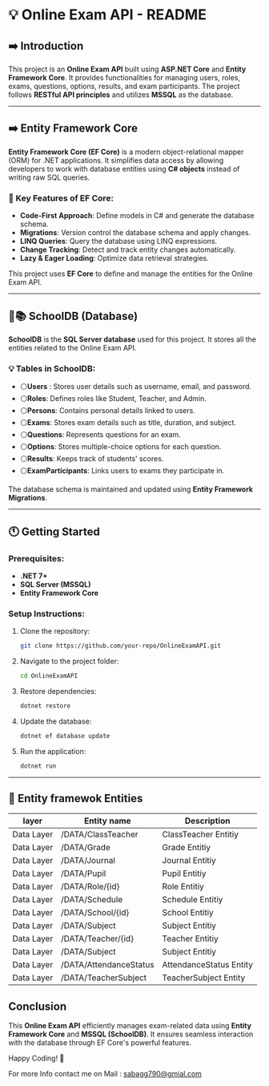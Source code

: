 # 💡 Online Exam API - README

## ➡️ Introduction
This project is an **Online Exam API** built using **ASP.NET Core** and **Entity Framework Core**. It provides functionalities for managing users, roles, exams, questions, options, results, and exam participants. The project follows **RESTful API principles** and utilizes **MSSQL** as the database.

---

## ➡️ Entity Framework Core
**Entity Framework Core (EF Core)** is a modern object-relational mapper (ORM) for .NET applications. It simplifies data access by allowing developers to work with database entities using **C# objects** instead of writing raw SQL queries.

### 🔑 Key Features of EF Core:
- **Code-First Approach**: Define models in C# and generate the database schema.
- **Migrations**: Version control the database schema and apply changes.
- **LINQ Queries**: Query the database using LINQ expressions.
- **Change Tracking**: Detect and track entity changes automatically.
- **Lazy & Eager Loading**: Optimize data retrieval strategies.

This project uses **EF Core** to define and manage the entities for the Online Exam API.

---

## 🏫📚 SchoolDB (Database)
**SchoolDB** is the **SQL Server database** used for this project. It stores all the entities related to the Online Exam API.

### 💡 Tables in SchoolDB:
- ⚪**Users** : Stores user details such as username, email, and password.
- ⚪**Roles**: Defines roles like Student, Teacher, and Admin.
- ⚪**Persons**: Contains personal details linked to users.
- ⚪**Exams**: Stores exam details such as title, duration, and subject.
- ⚪**Questions**: Represents questions for an exam.
- ⚪**Options**: Stores multiple-choice options for each question.
- ⚪**Results**: Keeps track of students' scores.
- ⚪**ExamParticipants**: Links users to exams they participate in.

The database schema is maintained and updated using **Entity Framework Migrations**.

---

## 🕚 Getting Started
### Prerequisites:
- **.NET 7+**
- **SQL Server (MSSQL)**
- **Entity Framework Core**

### Setup Instructions:
1. Clone the repository:
   ```sh
   git clone https://github.com/your-repo/OnlineExamAPI.git
   ```
2. Navigate to the project folder:
   ```sh
   cd OnlineExamAPI
   ```
3. Restore dependencies:
   ```sh
   dotnet restore
   ```
4. Update the database:
   ```sh
   dotnet ef database update
   ```
5. Run the application:
   ```sh
   dotnet run
   ```

---

## 🔨 Entity framewok Entities
| layer | Entity name | Description |
|--------|---------|-------------|
| Data Layer | /DATA/ClassTeacher | ClassTeacher Entitiy |
| Data Layer | /DATA/Grade | Grade Entitiy |
| Data Layer | /DATA/Journal | Journal Entitiy |
| Data Layer | /DATA/Pupil | Pupil Entitiy |
| Data Layer | /DATA/Role/{id} | Role Entitiy |
| Data Layer | /DATA/Schedule | Schedule Entitiy |
| Data Layer | /DATA/School/{id} | School Entitiy |
| Data Layer | /DATA/Subject | Subject Entitiy |
| Data Layer | /DATA/Teacher/{id} | Teacher Entitiy |
| Data Layer | /DATA/Subject | Subject Entitiy |
| Data Layer | /DATA/AttendanceStatus | AttendanceStatus Entity |
| Data Layer | /DATA/TeacherSubject | TeacherSubject Entity |


## Conclusion
This **Online Exam API** efficiently manages exam-related data using **Entity Framework Core** and **MSSQL (SchoolDB)**. It ensures seamless interaction with the database through EF Core's powerful features.

Happy Coding! 🚀

For more Info contact me on Mail : sabagg790@gmial.com
